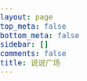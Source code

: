 ```yaml
---
layout: page
top_meta: false
bottom_meta: false
sidebar: []
comments: false
title: 说说广场
---
```


<link rel="stylesheet" href="https://memobbs.app/cdn/APlayer.min.css">
<link rel="stylesheet" href="https://memobbs.app/cdn/animate.min.css">
<link rel="stylesheet" href="https://memobbs.app/cdn/ArtalkLite.css">
<link rel="stylesheet" href="https://memobbs.app/grid.css">
<link rel="stylesheet" href="https://memobbs.app/memos.css">

<style>
  html, body {
    touch-action: manipulation;
  }
  body {
    margin: 0;
    padding: 0;
    background-color: var(--light-background);
    color: #222;
    color: var(--light-color);
    font-weight: 400;
    font-size: 1.1rem;
    font-family: "HarmonyOS_Regular","PingFangSC-Regular", "PingFang SC", "Microsoft YaHei", Arial, Helvetica, "WenQuanYi Micro Hei", "tohoma,sans-serif";
    line-height: 1.5;
    text-rendering: optimizeLegibility;
    -webkit-overflow-scrolling: touch;
    -webkit-text-size-adjust: 100%;
  }
  body.dark-theme {
    background-color: var(--dark-background);
    color: #a9a9b3;
    color: var(--dark-color);
  }
  h1 {font-size: 1.5rem;}
  a {
    outline: none;
    background-color: transparent;
    color: var(--light-color);
    text-decoration: none;
    cursor: pointer;
    -webkit-transition: all 0.3s linear;
    transition: all 0.3s linear;
    -webkit-text-decoration-skip: objects;
  }
  .dark-theme a {
    color: var(--dark-color);
  }
</style>
<body class="">
  <div class="container pt-4">
    <div id="memos"></div>
    <div id="memo-list"></div>
  </div>
</body>

<script type="text/javascript">
// [Safari only] gesturestart event: multi finger gestures touching 
document.addEventListener('gesturestart', function(event) {
  event.preventDefault();
});
</script>

<script type="text/javascript">
  var memosJson = {
    url : "/memos.json"
  }
  var memosMyList = [
    {
      "creatorName" : "TeacherDu",
      "website" : "https://dusays.com",
      "link" : "https://s.dusays.com",
      "creatorId" : "1",
      "avatar" : "https://cdn.sep.cc/avatar/28b57baa4e8f13fe4292ccb2de267e30"
    }
  ]
</script>

<script src="https://memobbs.app/cdn/twikoo.min.js"></script>
<script src="https://memobbs.app/cdn/ArtalkLite.js"></script>
<script src="https://memobbs.app/cdn/marked.min.js"></script>
<script src="https://memobbs.app/cdn/APlayer.min.js"></script>
<script>
var meting_api='https://api.injahow.cn/meting/?server=:server&type=:type&id=:id&auth=:auth&r=:r';
</script>
<script src="https://memobbs.app/cdn/Meting.min.js"></script>
<script src="https://memobbs.app/cdn/lozad.min.js"></script>
<script src="https://memobbs.app/memos.js"></script>